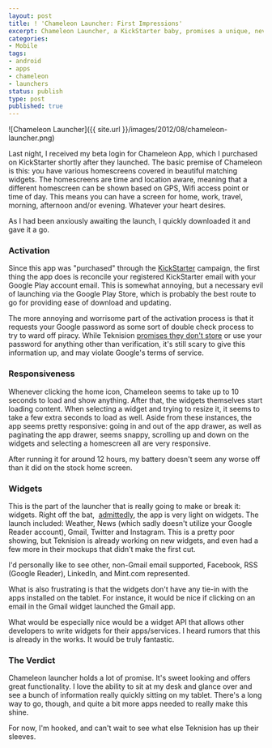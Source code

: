 ```yaml
---
layout: post
title: ! 'Chameleon Launcher: First Impressions'
excerpt: Chameleon Launcher, a KickStarter baby, promises a unique, never-before-seen Android homescreen experience. Does it deliver?
categories:
- Mobile
tags:
- android
- apps
- chameleon
- launchers
status: publish
type: post
published: true
---
```


![Chameleon Launcher]({{ site.url }}/images/2012/08/chameleon-launcher.png)

Last night, I received my beta login for Chameleon App, which I purchased on KickStarter shortly after they launched.
The basic premise of Chameleon is this: you have various homescreens covered in beautiful matching widgets. The
homescreens are time and location aware, meaning that a different homescreen can be shown based on GPS, Wifi access
point or time of day. This means you can have a screen for home, work, travel, morning, afternoon and/or evening.
Whatever your heart desires.

As I had been anxiously awaiting the launch, I quickly downloaded it and gave it a go.

### Activation
Since this app was "purchased" through the [KickStarter](http://kickstarter.com) campaign, the first thing the app
does is reconcile your registered KickStarter email with your Google Play account email. This is somewhat annoying,
but a necessary evil of launching via the Google Play Store, which is probably the best route to go for providing
ease of download and updating.

The more annoying and worrisome part of the activation process is that it requests your Google password as some sort
of double check process to try to ward off piracy. While Teknision
[promises they don't store](https://twitter.com/Chameleon_App/status/232664309434568705) or use your password for
anything other than verification, it's still scary to give this information up, and may violate Google's terms
of service.

### Responsiveness
Whenever clicking the home icon, Chameleon seems to take up to 10 seconds to load and show anything. After that, the
widgets themselves start loading content. When selecting a widget and trying to resize it, it seems to take a few
extra seconds to load as well. Aside from these instances, the app seems pretty responsive: going in and out of the
app drawer, as well as paginating the app drawer, seems snappy, scrolling up and down on the widgets and selecting a
homescreen all are very responsive.

After running it for around 12 hours, my battery doesn't seem any worse off than it did on the stock home screen.

### Widgets
This is the part of the launcher that is really going to make or break it: widgets. Right off the bat, 
[admittedly](https://twitter.com/Chameleon_App/status/232655796775829506), the app is very light on widgets. The
launch included: Weather, News (which sadly doesn't utilize your Google Reader account), Gmail, Twitter and
Instagram. This is a pretty poor showing, but Teknision is already working on new widgets, and even had a few more
in their mockups that didn't make the first cut.

I'd personally like to see other, non-Gmail email supported, Facebook, RSS (Google Reader), LinkedIn,
and Mint.com represented.

What is also frustrating is that the widgets don't have any tie-in with the apps installed on the tablet. For
instance, it would be nice if clicking on an email in the Gmail widget launched the Gmail app.

What would be especially nice would be a widget API that allows other developers to write widgets for their
apps/services. I heard rumors that this is already in the works. It would be truly fantastic.

### The Verdict
Chameleon launcher holds a lot of promise. It's sweet looking and offers great functionality. I love the ability to
sit at my desk and glance over and see a bunch of information really quickly sitting on my tablet. There's a long
way to go, though, and quite a bit more apps needed to really make this shine.

For now, I'm hooked, and can't wait to see what else Teknision has up their sleeves.
